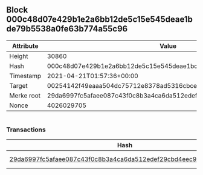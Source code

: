 ## Block 000c48d07e429b1e2a6bb12de5c15e545deae1bde79b5538a0fe63b774a55c96

Attribute | Value
--- | ---
Height | 30860
Hash | 000c48d07e429b1e2a6bb12de5c15e545deae1bde79b5538a0fe63b774a55c96
Timestamp | 2021-04-21T01:57:36+00:00
Target | 00254142f49eaaa504dc75712e8378ad5316cbcead634704b3734b6271167cc4
Merke root | 29da6997fc5afaee087c43f0c8b3a4ca6da512edef29cbd4eec9f8c03494be0a
Nonce | 4026029705

```

```

### Transactions

Hash | Amount
--- | ---
[29da6997fc5afaee087c43f0c8b3a4ca6da512edef29cbd4eec9f8c03494be0a](29da6997fc5afaee087c43f0c8b3a4ca6da512edef29cbd4eec9f8c03494be0a.md) | 10.00000000 SKEPTI 
